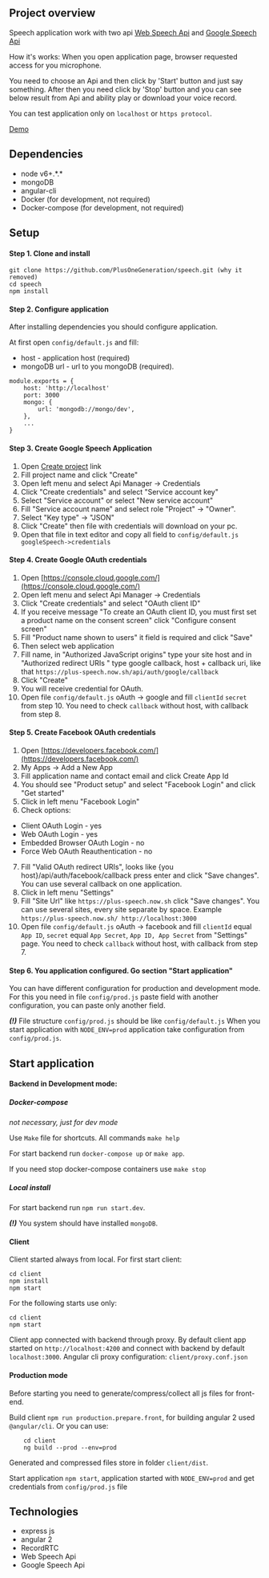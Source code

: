 ## Project overview
Speech application work with two api [Web Speech Api](https://developer.mozilla.org/en-US/docs/Web/API/Web_Speech_API) and [Google Speech Api](https://cloud.google.com/speech/)

How it's works:
When you open application page, browser requested access for you microphone.

You need to choose an Api and then click by 'Start' button and just say something. After then you need click by 'Stop' button and you can see below result from Api and ability play or download your voice record.

You can test application only on `localhost` or `https protocol`.

[Demo](https://plus-speech.now.sh/app/speech)

## Dependencies
- node v6+.\*.\*
- mongoDB
- angular-cli
- Docker (for development, not required)
- Docker-compose (for development, not required)

## Setup
#### Step 1. Clone and install
```
git clone https://github.com/PlusOneGeneration/speech.git (why it removed)
cd speech
npm install
```

#### Step 2. Configure application
After installing dependencies you should configure application.

At first open `config/default.js` and fill:
 - host - application host (required)  
 - mongoDB url - url to you mongoDB (required).
 
```
module.exports = {
    host: 'http://localhost'
    port: 3000
    mongo: {
        url: 'mongodb://mongo/dev',
    },
    ...
}
```

#### Step 3. Create Google Speech Application
1. Open [Create project](https://console.cloud.google.com/projectcreate?organizationId=0) link
2. Fill project name and click "Create"
3. Open left menu and select Api Manager -> Credentials
4. Click "Create credentials" and select "Service account key"
5. Select "Service account" or select "New service account"
6. Fill "Service account name" and select role "Project" -> "Owner".
7. Select "Key type" -> "JSON"
8. Click "Create" then file with credentials will download on your pc.
9. Open that file in text editor and copy all field to `config/default.js googleSpeech->credentials` 

#### Step 4. Create Google OAuth credentials

1. Open [https://console.cloud.google.com/](https://console.cloud.google.com/)
2. Open left menu and select Api Manager -> Credentials
4. Click "Create credentials" and select "OAuth client ID"
5. If you receive message "To create an OAuth client ID, you must first set a product name on the consent screen" click "Configure consent screen"
6. Fill "Product name shown to users" it field is required and click "Save"
7. Then select web application
8. Fill name, in "Authorized JavaScript origins" type your site host and in "Authorized redirect URIs
" type google callback, host + callback uri, like that `https://plus-speech.now.sh/api/auth/google/callback`
9. Click "Create"
10. You will receive credential for OAuth.
11. Open file `config/default.js` oAuth -> google and fill `clientId` `secret` from step 10. You need to check `callback` without host,  with callback from step 8.

#### Step 5. Create Facebook OAuth credentials
1. Open [https://developers.facebook.com/](https://developers.facebook.com/)
2. My Apps -> Add a New App
3. Fill application name and contact email and click Create App Id
4. You should see "Product setup" and select "Facebook Login" and click "Get started"
5. Click in left menu "Facebook Login"
6. Check options:
 - Client OAuth Login - yes
 - Web OAuth Login - yes
 - Embedded Browser OAuth Login - no
 - Force Web OAuth Reauthentication - no
7. Fill "Valid OAuth redirect URIs", looks like {you host}/api/auth/facebook/callback press enter and click "Save changes". You can use several callback on one application.
8. Click in left menu "Settings"
9. Fill "Site Url" like `https://plus-speech.now.sh` click "Save changes". You can use several sites, every site separate by space. Example `https://plus-speech.now.sh/ http://localhost:3000`
10. Open file `config/default.js` oAuth -> facebook and fill `clientId` equal `App ID`, `secret` equal `App Secret`, `App ID, App Secret` from "Settings" page. You need to check `callback` without host,  with callback from step 7. 

#### Step 6. You application configured. Go section "Start application"

You can have different configuration for production and development mode. 
For this you need in file `config/prod.js` paste field with another configuration, you can paste only another field.
 
***(!)*** File structure `config/prod.js` should be like `config/default.js`
When you start application with `NODE_ENV=prod` application take configuration from `config/prod.js`.

## Start application

#### Backend in Development mode:
 ##### Docker-compose
 *not necessary, just for dev mode*
 
 Use `Make` file for shortcuts. All commands `make help`
 
 For start backend run `docker-compose up` or `make app`.

 If you need stop docker-compose containers use `make stop`
 
 ##### Local install
 For start backend run `npm run start.dev`. 
 
 ***(!)*** You system should have installed `mongoDB`.

#### Client
 Client started always from local. For first start client:
 ```
 cd client 
 npm install
 npm start
 ```  
 
For the following starts use only:
```
cd client 
npm start
```  
 Client app connected with backend through proxy. 
 By default client app started on `http://localhost:4200` and connect with backend by default `localhost:3000`.
 Angular cli proxy configuration: `client/proxy.conf.json`

#### Production mode
 Before starting you need to generate/compress/collect all js files for front-end.
  
 Build client `npm run production.prepare.front`, for building angular 2 used `@angular/cli`.
 Or you can use:
```
	cd client 
	ng build --prod --env=prod
```
 
 Generated and compressed files store in folder `client/dist`.
 
 Start application `npm start`, application started with `NODE_ENV=prod` and get credentials from `config/prod.js` file

## Technologies
- express js 
- angular 2
- RecordRTC
- Web Speech Api
- Google Speech Api
